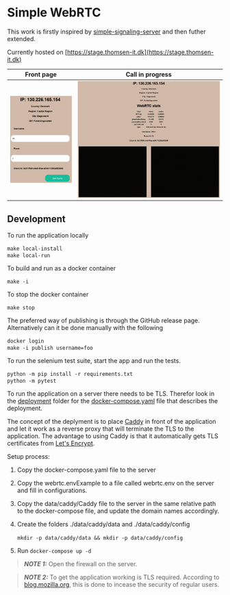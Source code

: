 # Simple WebRTC

This work is firstly inspired by [simple-signaling-server](https://www.100ms.live/blog/webrtc-python-react-app) and then futher extended.

Currently hosted on [https://stage.thomsen-it.dk](https://stage.thomsen-it.dk)

Front page             |  Call in progress
:-------------------------:|:-------------------------:
![Front page](./docs/ApplicationImages/frontpage.png)  |  ![Call in progress](./docs/ApplicationImages/CallInProgress.png)

## Development

To run the application locally

```shell
make local-install
make local-run
```

To build and run as a docker container

```shell
make -i
```

To stop the docker container

```shell
make stop
```

The preferred way of publishing is through the GitHub release page. Alternatively can it be done manually with the following

```shell
docker login
make -i publish username=foo
```

To run the selenium test suite, start the app and run the tests.

```shell
python -m pip install -r requirements.txt
python -m pytest
```

To run the application on a server there needs to be TLS. Therefor look in the [deployment](./deployment/) folder for the [docker-compose.yaml](./deployment/docker-compose.yaml) file that describes the deployment.

The concept of the deplyment is to place [Caddy](https://caddyserver.com/) in front of the application and let it work as a reverse proxy that will terminate the TLS to the application. The advantage to using Caddy is that it automatically gets TLS certificates from [Let's Encrypt](https://letsencrypt.org/).

Setup process:

1. Copy the docker-compose.yaml file to the server

2. Copy the webrtc.envExample to a file called webrtc.env on the server and fill in configurations.

3. Copy the data/caddy/Caddy file to the server in the same relative path to the docker-compose file, and update the domain names accordingly. 

4. Create the folders ./data/caddy/data and ./data/caddy/config
    
    `mkdir -p data/caddy/data && mkdir -p data/caddy/config`


5. Run `docker-compose up -d`

> **_NOTE 1:_**  Open the firewall on the server.

> **_NOTE 2:_**  To get the application working is TLS required. According to [blog.mozilla.org](https://blog.mozilla.org/webrtc/camera-microphone-require-https-in-firefox-68/), this is done to incease the security of regular users.